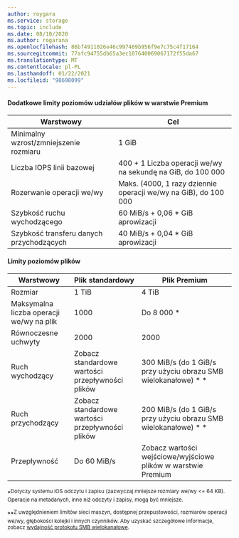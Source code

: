 ```yaml
---
author: roygara
ms.service: storage
ms.topic: include
ms.date: 08/10/2020
ms.author: rogarana
ms.openlocfilehash: 86bf4911026e46c997469b956f9e7c75c4f17164
ms.sourcegitcommit: 77afc94755db65a3ec107640069067172f55da67
ms.translationtype: MT
ms.contentlocale: pl-PL
ms.lasthandoff: 01/22/2021
ms.locfileid: "98698099"
---
```

#### <a name="additional-premium-file-share-level-limits"></a>Dodatkowe limity poziomów udziałów plików w warstwie Premium

|Warstwowy  |Cel  |
|---------|---------|
|Minimalny wzrost/zmniejszenie rozmiaru    |1 GiB      |
|Liczba IOPS linii bazowej    |400 + 1 Liczba operacji we/wy na sekundę na GiB, do 100 000|
|Rozerwanie operacji we/wy    |Maks. (4000, 1 razy dziennie operacji we/wy na GiB), do 100 000|
|Szybkość ruchu wychodzącego         |60 MiB/s + 0,06 * GiB aprowizacji        |
|Szybkość transferu danych przychodzących| 40 MiB/s + 0,04 * GiB aprowizacji |

#### <a name="file-level-limits"></a>Limity poziomów plików

|Warstwowy  |Plik standardowy  |Plik Premium  |
|---------|---------|---------|
|Rozmiar     |1 TiB         |4 TiB         |
|Maksymalna liczba operacji we/wy na plik      |1000         |Do 8 000 *         |
|Równoczesne uchwyty     |2000         |2000         |
|Ruch wychodzący     |Zobacz standardowe wartości przepływności plików         |300 MiB/s (do 1 GiB/s przy użyciu obrazu SMB wielokanałowe) * *         |
|Ruch przychodzący     |Zobacz standardowe wartości przepływności plików         |200 MiB/s (do 1 GiB/s przy użyciu obrazu SMB wielokanałowe) * *        |
|Przepływność     |Do 60 MiB/s         |Zobacz wartości wejściowe/wyjściowe plików w warstwie Premium         |

\*<sup>Dotyczy systemu iOS odczytu i zapisu (zazwyczaj mniejsze rozmiary we/wy <= 64 KB). Operacje na metadanych, inne niż odczyty i zapisy, mogą być mniejsze. </sup>

\*\*<sup>Z uwzględnieniem limitów sieci maszyn, dostępnej przepustowości, rozmiarów operacji we/wy, głębokości kolejki i innych czynników. Aby uzyskać szczegółowe informacje, zobacz [wydajność protokołu SMB wielokanałowe](../articles/storage/files/storage-files-smb-multichannel-performance.md). </sup>
